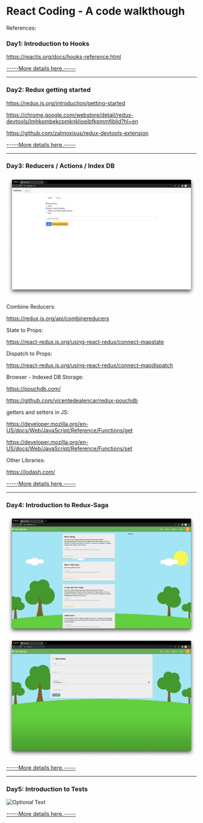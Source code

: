 # React Coding - A code walkthough

References:

### Day1: Introduction to Hooks

https://reactjs.org/docs/hooks-reference.html


[-----More details here.-----](day1-react-hooks)

-------

### Day2: Redux getting started

https://redux.js.org/introduction/getting-started

https://chrome.google.com/webstore/detail/redux-devtools/lmhkpmbekcpmknklioeibfkpmmfibljd?hl=en

https://github.com/zalmoxisus/redux-devtools-extension

[-----More details here.-----](day2-redux-basics)

-------

### Day3: Reducers / Actions / Index DB

![Optional Text](day3-reducers-props-actions/public/screenshot.png)

Combine Reducers:

https://redux.js.org/api/combinereducers

State to Props:

https://react-redux.js.org/using-react-redux/connect-mapstate

Dispatch to Props:

https://react-redux.js.org/using-react-redux/connect-mapdispatch

Browser - Indexed DB Storage:

https://pouchdb.com/

https://github.com/vicentedealencar/redux-pouchdb

getters and setters in JS:

https://developer.mozilla.org/en-US/docs/Web/JavaScript/Reference/Functions/get

https://developer.mozilla.org/en-US/docs/Web/JavaScript/Reference/Functions/set

Other Libraries:

https://lodash.com/

[-----More details here.-----](day3-reducers-props-actions)

-------

### Day4: Introduction to Redux-Saga

![Optional Text](day4-saga-sample-app-nu-notes/public/screenshot1.png)
![Optional Text](day4-saga-sample-app-nu-notes/public/screenshot2.png)

[-----More details here.-----](day4-saga-sample-app-nu-notes)

-------

### Day5: Introduction to Tests 

![Optional Text](day5-tests-app-gallery/public/screenshot.png)

[-----More details here.-----](day5-tests-app-gallery)